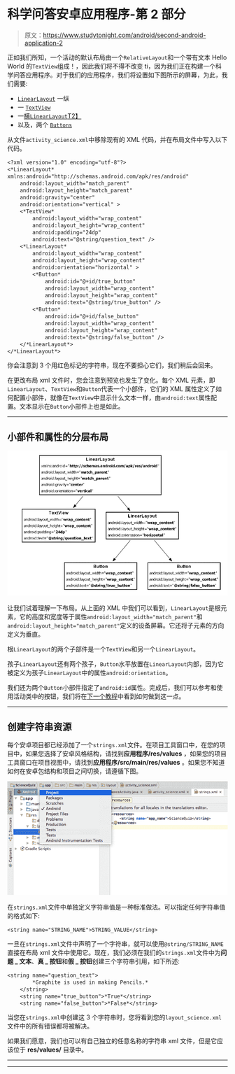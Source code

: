 # 科学问答安卓应用程序-第 2 部分

> 原文：<https://www.studytonight.com/android/second-android-application-2>

正如我们所知，一个活动的默认布局由一个`RelativeLayout`和一个带有文本 Hello World 的`TextView`组成！，因此我们将不得不改变 ti，因为我们正在构建一个科学问答应用程序。对于我们的应用程序，我们将设置如下图所示的屏幕，为此，我们需要:

*   [`LinearLayout`](linear-layout-in-android) 一纵
*   一 [`TextView`](android-textview)
*   一[横`LinearLayout`T2】](linear-layout-in-android)
*   以及，两个 [`Buttons`](android-button-view)

从文件`activity_science.xml`中移除现有的 XML 代码，并在布局文件中写入以下代码。

```
<?xml version="1.0" encoding="utf-8"?>
<*LinearLayout* xmlns:android="http://schemas.android.com/apk/res/android"
    android:layout_width="match_parent"
    android:layout_height="match_parent"
    android:gravity="center"
    android:orientation="vertical" >
    <*TextView*
        android:layout_width="wrap_content"
        android:layout_height="wrap_content"
        android:padding="24dp"
        android:text="@string/question_text" />
    <*LinearLayout*
        android:layout_width="wrap_content"
        android:layout_height="wrap_content"
        android:orientation="horizontal" >
        <*Button*
            android:id="@+id/true_button"
            android:layout_width="wrap_content"
            android:layout_height="wrap_content"
            android:text="@string/true_button" />
        <*Button*
            android:id="@+id/false_button"
            android:layout_width="wrap_content"
            android:layout_height="wrap_content"
            android:text="@string/false_button" />
    </*LinearLayout*>
</*LinearLayout*>
```

你会注意到 3 个用红色标记的字符串，现在不要担心它们，我们稍后会回来。

在更改布局 xml 文件时，您会注意到预览也发生了变化。每个 XML 元素，即`LinearLayout`、`TextView`和`Button`代表一个小部件，它们的 XML 属性定义了如何配置小部件，就像在`TextView`中显示什么文本一样，由`android:text`属性配置。文本显示在`Button`小部件上也是如此。

* * *

## 小部件和属性的分层布局

![Science Quiz Android App development](img/3cebac8ecbefe57cf97a7cdd5901347d.png)

让我们试着理解一下布局。从上面的 XML 中我们可以看到，`LinearLayout`是根元素，它的高度和宽度等于属性`android:layout_width="match_parent"`和`android:layout_height="match_parent"`定义的设备屏幕。它还将子元素的方向定义为垂直。

根`LinearLayout`的两个子部件是一个`TextView`和另一个`LinearLayout`。

孩子`LinearLayout`还有两个孩子，`Button`水平放置在`LinearLayout`内部，因为它被定义为孩子`LinearLayout`中的属性`android:orientation`。

我们还为两个`Button`小部件指定了`android:id`属性。完成后，我们可以参考和使用活动类中的按钮，我们将在[下一个教程](second-android-application-3)中看到如何做到这一点。

* * *

## 创建字符串资源

每个安卓项目都已经添加了一个`strings.xml`文件。在项目工具窗口中，在您的项目中，如果您选择了安卓风格结构，请找到**应用程序/res/values** ，如果您的项目工具窗口在项目视图中，请找到**应用程序/src/main/res/values** 。如果您不知道如何在安卓包结构和项目之间切换，请遵循下图。

![Science Quiz Android App development](img/7f4bf7257ab98c67c8eb64a34874dcbe.png)

在`strings.xml`文件中单独定义字符串值是一种标准做法。可以指定任何字符串值的格式如下:

```
<string name="STRING_NAME">STRING_VALUE</string>
```

一旦在`strings.xml`文件中声明了一个字符串，就可以使用`@string/STRING_NAME`直接在布局 xml 文件中使用它。现在，我们必须在我们的`strings.xml`文件中为**问题 _ 文本**、**真 _ 按钮**和**假 _ 按钮**创建三个字符串引用，如下所述:

```
<string name="question_text">
        *Graphite is used in making Pencils.*
    </string>
    <string name="true_button">*True*</string>
    <string name="false_button">*False*</string>
```

当您在`strings.xml`中创建这 3 个字符串时，您将看到您的`layout_science.xml`文件中的所有错误都将被解决。

如果我们愿意，我们也可以有自己独立的任意名称的字符串 xml 文件，但是它应该位于 **res/values/** 目录中。

* * *

* * *